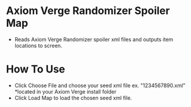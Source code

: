 # Axiom Verge Randomizer Spoiler Map

- Reads Axiom Verge Randomizer spoiler xml files and outputs item locations to screen.

# How To Use

- Click Choose File and choose your seed xml file ex. "1234567890.xml" *located in your Axiom Verge install folder
- Click Load Map to load the chosen seed xml file.
